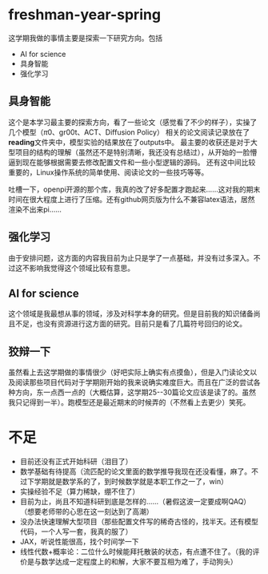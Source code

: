 # freshman-year-spring

这学期我做的事情主要是探索一下研究方向。包括
- AI for science
- 具身智能
- 强化学习

## 具身智能
这个是本学习最主要的探索方向，看了一些论文（感觉看了不少的样子），实操了几个模型（$\pi$0、gr00t、ACT、Diffusion Policy）
相关的论文阅读记录放在了**reading**文件夹中，模型实验的结果放在了outputs中。
最主要的收获还是对于大型项目的结构的理解（虽然还不是特别清晰，我还没有总结过），从开始的一脸懵逼到现在能够根据需要去修改配置文件和一些小型逻辑的源码。
还有这中间比较重要的，Linux操作系统的简单使用、阅读论文的一些技巧等等。

吐槽一下，openpi开源的那个库，我真的改了好多配置才跑起来……这对我的期末时间在很大程度上进行了压缩。还有github网页版为什么不兼容latex语法，居然渲染不出来pi……

## 强化学习
由于安排问题，这方面的内容我目前为止只是学了一点基础，并没有过多深入。不过这不影响我觉得这个领域比较有意思。

## AI for science
这个领域是我最想从事的领域，涉及对科学本身的研究。但是目前我的知识储备尚且不足，也没有资源进行这方面的研究。目前只是看了几篇符号回归的论文。


## 狡辩一下
虽然看上去这学期做的事情很少（好吧实际上确实有点摸鱼），但是入门读论文以及阅读那些项目代码对于学期刚开始的我来说确实难度巨大。而且在广泛的尝试各种方向，东一点西一点的（大概估算，这学期25--30篇论文应该是读了的。虽然我只记得到一半）。跑模型还是最近期末的时候弄的（不然看上去更少）笑死。

# 不足
- 目前还没有正式开始科研（泪目了）
- 数学基础有待提高（流匹配的论文里面的数学推导我现在还没看懂，麻了。不过下学期就是数学系的了，到时候数学就是本职工作之一了，win）
- 实操经验不足（算力稀缺，绷不住了）
- 目前为止，尚且不知道科研到底是怎样的……（暑假这波一定要成啊QAQ）（想要老师带的心思在这一刻达到了高潮）
- 没办法快速理解大型项目（那些配置文件写的稀奇古怪的，找半天。还有模型代码，一个人写一套，我真的服了）
- JAX，听说性能很高，找个时间学一下
- 线性代数+概率论：二位什么时候能拜托散装的状态，有点遭不住了。（我的评价是与数学达成一定程度上的和解，大家不要互相为难了，手动狗头）
